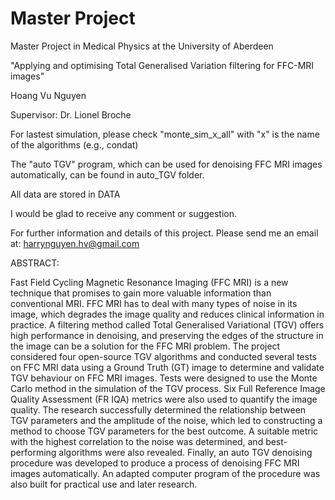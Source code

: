 # Master Project
Master Project in Medical Physics at the University of Aberdeen

"Applying and optimising Total Generalised Variation filtering for FFC-MRI images"

Hoang Vu Nguyen

Supervisor: Dr. Lionel Broche

For lastest simulation, please check "monte_sim_x_all" with "x" is the name of the algorithms (e.g., condat)

The "auto TGV" program, which can be used for denoising FFC MRI images automatically, can be found in auto_TGV folder.

All data are stored in DATA

I would be glad to receive any comment or suggestion.

For further information and details of this project. Please send me an email at: harrynguyen.hv@gmail.com

ABSTRACT:

Fast Field Cycling Magnetic Resonance Imaging (FFC MRI) is a new technique that promises to gain more valuable information than conventional MRI. FFC MRI has to deal with many types of noise in its image, which degrades the image quality and reduces clinical information in practice. A filtering method called Total Generalised Variational (TGV) offers high performance in denoising, and preserving the edges of the structure in the image can be a solution for the FFC MRI problem. The project considered four open-source TGV algorithms and conducted several tests on FFC MRI data using a Ground Truth (GT) image to determine and validate TGV behaviour on FFC MRI images. Tests were designed to use the Monte Carlo method in the simulation of the TGV process. Six Full Reference Image Quality Assessment (FR IQA) metrics were also used to quantify the image quality. The research successfully determined the relationship between TGV parameters and the amplitude of the noise, which led to constructing a method to choose TGV parameters for the best outcome. A suitable metric with the highest correlation to the noise was determined, and best-performing algorithms were also revealed. Finally, an auto TGV denoising procedure was developed to produce a process of denoising FFC MRI images automatically. An adapted computer program of the procedure was also built for practical use and later research.
